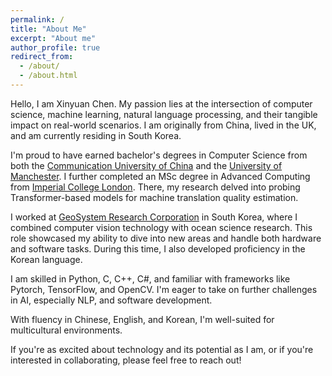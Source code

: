 ```yaml
---
permalink: /
title: "About Me"
excerpt: "About me"
author_profile: true
redirect_from: 
  - /about/
  - /about.html
---
```


Hello, I am Xinyuan Chen. My passion lies at the intersection of computer science, machine learning, natural language processing, and their tangible impact on real-world scenarios. I am originally from China, lived in the UK, and am currently residing in South Korea.

I'm proud to have earned bachelor's degrees in Computer Science from both the [Communication University of China](https://en.cuc.edu.cn/) and the [University of Manchester](https://www.manchester.ac.uk/). I further completed an MSc degree in Advanced Computing from [Imperial College London](https://www.imperial.ac.uk/). There, my research delved into probing Transformer-based models for machine translation quality estimation.

I worked at [GeoSystem Research Corporation](https://www.geosr.com/) in South Korea, where I combined computer vision technology with ocean science research. This role showcased my ability to dive into new areas and handle both hardware and software tasks. During this time, I also developed proficiency in the Korean language.

I am skilled in Python, C, C++, C#, and familiar with frameworks like Pytorch, TensorFlow, and OpenCV. I'm eager to take on further challenges in AI, especially NLP, and software development.

With fluency in Chinese, English, and Korean, I'm well-suited for multicultural environments.

If you're as excited about technology and its potential as I am, or if you're interested in collaborating, please feel free to reach out!

